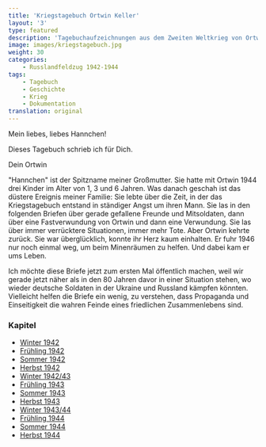 ```yaml
---
title: 'Kriegstagebuch Ortwin Keller'
layout: '3'
type: featured
description: 'Tagebuchaufzeichnungen aus dem Zweiten Weltkrieg von Ortwin Keller'
image: images/kriegstagebuch.jpg
weight: 30
categories:
    - Russlandfeldzug 1942-1944
tags:
    - Tagebuch
    - Geschichte
    - Krieg
    - Dokumentation
translation: original
---
```


<div class="letter-container">
<div class="letter-content">
<div class="typewriter-container">
    <div class="handwritten">
        <p class="personal">Mein liebes, liebes Hannchen!</p>
        <p class="personal">Dieses Tagebuch schrieb ich für Dich.</p>
        <p class="personal signature">Dein Ortwin</p>
    </div>

"Hannchen" ist der Spitzname meiner Großmutter. Sie hatte mit Ortwin 1944 drei Kinder im Alter von 1, 3 und 6 Jahren. Was danach geschah ist das düstere Ereignis meiner Familie: Sie lebte über die Zeit, in der das Kriegstagebuch entstand in ständiger Angst um ihren Mann. Sie las in den folgenden Briefen über gerade gefallene Freunde und Mitsoldaten, dann über eine Fastverwundung von Ortwin und dann eine Verwundung. Sie las über immer verrücktere Situationen, immer mehr Tote. Aber Ortwin kehrte zurück. Sie war überglücklich, konnte ihr Herz kaum einhalten. Er fuhr 1946 nur noch einmal weg, um beim Minenräumen zu helfen. Und dabei kam er ums Leben.

Ich möchte diese Briefe jetzt zum ersten Mal öffentlich machen, weil wir gerade jetzt näher als in den 80 Jahren davor in einer Situation stehen, wo wieder deutsche Soldaten in der Ukraine und Russland kämpfen könnten. Vielleicht helfen die Briefe ein wenig, zu verstehen, dass Propaganda und Einseitigkeit die wahren Feinde eines friedlichen Zusammenlebens sind.

<h3>Kapitel</h3>

-   [Winter 1942](/de/kriegstagebuch/winter-1941-42)
-   [Frühling 1942](/de/kriegstagebuch/fruhling-1942)
-   [Sommer 1942](/de/kriegstagebuch/sommer-1942)
-   [Herbst 1942](/de/kriegstagebuch/herbst-1942)
-   [Winter 1942/43](/de/kriegstagebuch/winter-1942-43)
-   [Frühling 1943](/de/kriegstagebuch/fruhling-1943)
-   [Sommer 1943](/de/kriegstagebuch/sommer-1943)
-   [Herbst 1943](/de/kriegstagebuch/herbst-1943)
-   [Winter 1943/44](/de/kriegstagebuch/winter-1943-44)
-   [Frühling 1944](/de/kriegstagebuch/fruhling-1944)
-   [Sommer 1944](/de/kriegstagebuch/sommer-1944)
-   [Herbst 1944](/de/kriegstagebuch/herbst-1944)

</div>
</div>
</div>
